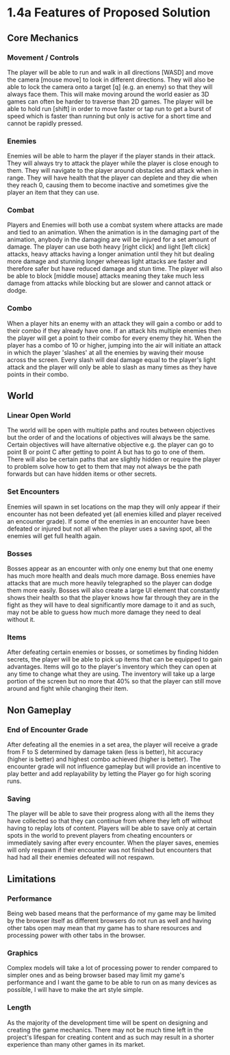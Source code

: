 # 1.4a Features of Proposed Solution

## Core Mechanics

### Movement / Controls

The player will be able to run and walk in all directions \[WASD] and move the camera \[mouse move] to look in different directions. They will also be able to lock the camera onto a target \[q] (e.g. an enemy) so that they will always face them. This will make moving around the world easier as 3D games can often be harder to traverse than 2D games. The player will be able to hold run \[shift] in order to move faster or tap run to get a burst of speed which is faster than running but only is active for a short time and cannot be rapidly pressed.

### Enemies

Enemies will be able to harm the player if the player stands in their attack. They will always try to attack the player while the player is close enough to them. They will navigate to the player around obstacles and attack when in range. They will have health that the player can deplete and they die when they reach 0, causing them to become inactive and sometimes give the player an item that they can use.&#x20;

### Combat

Players and Enemies will both use a combat system where attacks are made and tied to an animation. When the animation is in the damaging part of the animation, anybody in the damaging are will be injured for a set amount of damage. The player can use both heavy \[right click] and light \[left click] attacks, heavy attacks having a longer animation until they hit but dealing more damage and stunning longer whereas light attacks are faster and therefore safer but have reduced damage and stun time. The player will also be able to block \[middle mouse] attacks meaning they take much less damage from attacks while blocking but are slower and cannot attack or dodge.

### Combo

When a player hits an enemy with an attack they will gain a combo or add to their combo if they already have one. If an attack hits multiple enemies then the player will get a point to their combo for every enemy they hit. When the player has a combo of 10 or higher, jumping into the air will initiate an attack in which the player 'slashes' at all the enemies by waving their mouse across the screen. Every slash will deal damage equal to the player's light attack and the player will only be able to slash as many times as they have points in their combo.&#x20;

## World

### Linear Open World

The world will be open with multiple paths and routes between objectives but the order of and the locations of objectives will always be the same. Certain objectives will have alternative objective e.g. the player can go to point B or point C after getting to point A but has to go to one of them. There will also be certain paths that are slightly hidden or require the player to problem solve how to get to them that may not always be the path forwards but can have hidden items or other secrets.

### Set Encounters

Enemies will spawn in set locations on the map they will only appear if their encounter has not been defeated yet (all enemies killed and player received an encounter grade). If some of the enemies in an encounter have been defeated or injured but not all when the player uses a saving spot, all the enemies will get full health again.&#x20;

### Bosses

Bosses appear as an encounter with only one enemy but that one enemy has much more health and deals much more damage. Boss enemies have attacks that are much more heavily telegraphed so the player can dodge them more easily. Bosses will also create a large UI element that constantly shows their health so that the player knows how far through they are in the fight as they will have to deal significantly more damage to it and as such, may not be able to guess how much more damage they need to deal without it.

### Items

After defeating certain enemies or bosses, or sometimes by finding hidden secrets, the player will be able to pick up items that can be equipped to gain advantages. Items will go to the player's inventory which they can open at any time to change what they are using. The inventory will take up a large portion of the screen but no more that 40% so that the player can still move around and fight while changing their item.

## Non Gameplay

### End of Encounter Grade

After defeating all the enemies in a set area, the player will receive a grade from F to S determined by damage taken (less is better), hit accuracy (higher is better) and highest combo achieved (higher is better). The encounter grade will not influence gameplay but will provide an incentive to play better and add replayability by letting the Player go for high scoring runs.

### Saving

The player will be able to save their progress along with all the items they have collected  so that they can continue from where they left off without having to replay lots of content. Players will be able to save only at certain spots in the world to prevent players from cheating encounters or immediately saving after every encounter. When the player saves, enemies will only respawn if their encounter was not finished but encounters that had had all their enemies defeated will not respawn.

## Limitations

### Performance

Being web based means that the performance of my game may be limited by the browser itself as different browsers do not run as well and having other tabs open may mean that my game has to share resources and processing power with other tabs in the browser.&#x20;

### Graphics

Complex models will take a lot of processing power to render compared to simpler ones and as being browser based may limit my game's performance and I want the game to be able to run on as many devices as possible, I will have to make the art style simple.

### Length

As the majority of the development time will be spent on designing and creating the game mechanics. There may not be much time left in the project's lifespan for creating content and as such may result in a shorter experience than many other games in its market.
